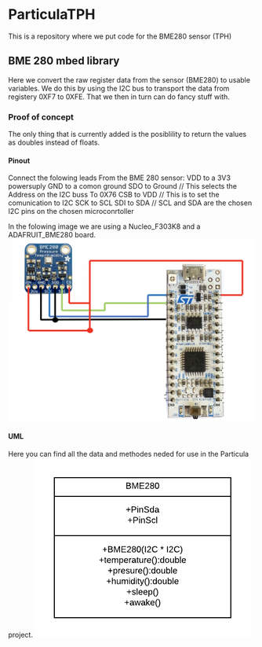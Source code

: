 # ParticulaTPH
This is a repository where we put code for the BME280 sensor (TPH)

## BME 280 mbed library
Here we convert the raw register data from the sensor (BME280) to usable variables. We do this by using the I2C bus to transport the data from registery 0XF7 to 0XFE. That we then in turn can do fancy stuff with. 

### Proof of concept
The only thing that is currently added is the posiblility to return the values as doubles instead of floats.

#### Pinout
Connect the folowing leads From the BME 280 sensor:
VDD to a 3V3 powersuply
GND to a comon ground
SDO to Ground
// This selects the Address on the I2C buss To 0X76
CSB to VDD
// This is to set the comunication to I2C
SCK to SCL
SDI to SDA
// SCL and SDA are the chosen I2C pins on the chosen microconrtoller

In the folowing image we are using a Nucleo_F303K8 and a ADAFRUIT_BME280 board.
![](img/schematic.png)

#### UML
Here you can find all the data and methodes neded for use in the Particula project.
![](img/UMLBME280.png)